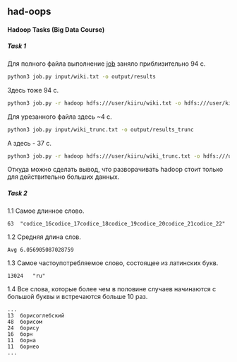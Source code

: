 ## had-oops

#### Hadoop Tasks (Big Data Course)

##### Task 1

Для полного файла выполнение [job](https://github.com/SingularityA/had-oops/blob/master/job.py) заняло приблизительно 94 с.
```bash
python3 job.py input/wiki.txt -o output/results
```
Здесь тоже 94 с.
```bash
python3 job.py -r hadoop hdfs:///user/kiiru/wiki.txt -o hdfs:///user/kiiru/results
```
Для урезанного файла здесь  ~4 с.
```bash
python3 job.py input/wiki_trunc.txt -o output/results_trunc
```
А здесь - 37 с.
```bash
python3 job.py -r hadoop hdfs:///user/kiiru/wiki_trunc.txt -o hdfs:///user/kiiru/results_trunc
```

Откуда можно сделать вывод, что разворачивать hadoop стоит только для действительно больших данных.

##### Task 2

1.1 Самое длинное слово.
```
63	"codice_16codice_17codice_18codice_19codice_20codice_21codice_22"
```

1.2 Средняя длина слов.
```
Avg	6.056905087028759
```

1.3 Самое частоупотребляемое слово, состоящее из латинских букв.
```
13024	"ru"
```

1.4 Все слова, которые более чем в половине случаев начинаются с большой буквы и встречаются больше 10 раз.
```
...
13	борисоглебский
48	борисом
24	борису
16	борн
11	борна
11	борнео
...
```
